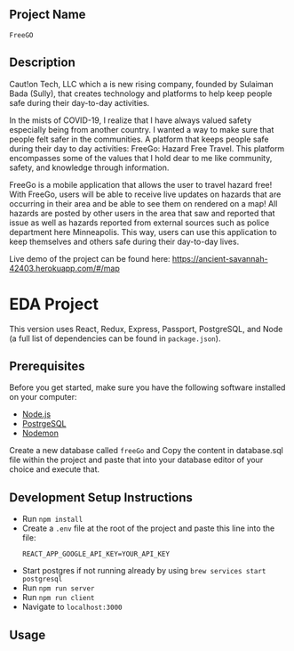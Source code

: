 ## Project Name 

    FreeGO 

## Description 
Caut!on Tech, LLC which a is new rising company, founded by Sulaiman Bada (Sully), that creates technology and platforms to help keep people safe during their day-to-day activities.

In the mists of COVID-19, I realize that I have always valued safety especially being from another country. I wanted a way to make sure that people felt safer in the communities. A platform that keeps people safe during their day to day activities: FreeGo: Hazard Free Travel. This platform encompasses some of the values that I hold dear to me like community, safety, and knowledge through information.

FreeGo is a mobile application that allows the user to travel hazard free! With FreeGo, users will be able to receive live updates on hazards that are occurring in their area and be able to see them on rendered on a map! All hazards are posted by other users in the area that saw and reported that issue as well as hazards reported from external sources such as police department here Minneapolis. This way, users can use this application to keep themselves and others safe during their day-to-day lives.  

Live demo of the project can be found here: https://ancient-savannah-42403.herokuapp.com/#/map

# EDA Project
This version uses React, Redux, Express, Passport, PostgreSQL, and Node (a full list of dependencies can be found in `package.json`).

## Prerequisites

Before you get started, make sure you have the following software installed on your computer:

- [Node.js](https://nodejs.org/en/)
- [PostrgeSQL](https://www.postgresql.org/)
- [Nodemon](https://nodemon.io/)

Create a new database called `freeGo` and  Copy the content in database.sql file  within the project and paste that into your database editor of your choice and execute that. 

## Development Setup Instructions

- Run `npm install`
- Create a `.env` file at the root of the project and paste this line into the file:
  ```
  REACT_APP_GOOGLE_API_KEY=YOUR_API_KEY
  ```
- Start postgres if not running already by using `brew services start postgresql`
- Run `npm run server`
- Run `npm run client`
- Navigate to `localhost:3000`


## Usage 
